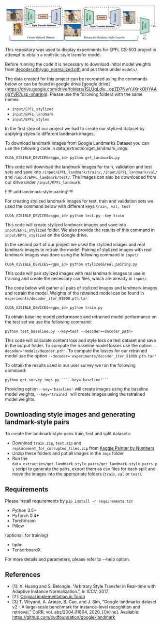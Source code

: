 ![Model architecture](model.jpg)

This repository was used to display experiments for EPFL CS-503 project in attempt to obtain a realistic style transfer model.

Before running the code it is necessary to download initial model weights from [decoder.pth](https://drive.google.com/file/d/1bMfhMMwPeXnYSQI6cDWElSZxOxc6aVyr/view?usp=sharing)/[vgg_normalized.pth](https://drive.google.com/file/d/1EpkBA2K2eYILDSyPTt0fztz59UjAIpZU/view?usp=sharing) and put them under `models/`.

The data created for this project can be recreated using the commands below or can be found in google drive [google drive]
(https://drive.google.com/drive/folders/1SLUqLdlu__opZD7NwYJXnkOHYAAgqYVR?usp=sharing). Please use the following folders with the same names:
- ```input/EPFL_stylized```
- ```input/EPFL_landmark```
- ```input/EPFL_styles```

In the first step of our project we had to create our stylized dataset by applying styles to different landmark images.

To download landmark images from Google Landmarks Dataset you can use the following code in data_extraction/get_landmark_imgs:

```
CUDA_VISIBLE_DEVICES=<gpu_id> python get_landmarks.py
```
This code will download the landmark images for train, validation and test sets and save into ```/input/EPFL_landmark/train/```, ```/input/EPFL_landmark/val/``` and ```/input/EPFL_landmark/test/```. The images can also be downloaded from our drive under ```/input/EPFL_landmark```.

!!!!!! add landmark-style pairing!!!!!

For creating stylized landmark images for test, train and validation sets we used the command below with different keys ```train, val, test ```
```
CUDA_VISIBLE_DEVICES=<gpu_id> python test.py--key train
```
This code will create stylized landmark images and save into ```input/EPFL_stylized``` folder. We also provide the results of this command in ```input/EPFL_stylized``` on the Google drive.

In the second part of our project we used the stylized images and real landmark images to retrain the model. Pairing of stylized images with real landmark images was done using the following command in ```input/```
```
CUDA_VISIBLE_DEVICES=<gpu_id> python stylized&real_pairing.py
```
This code will pair stylized images with real landmark images to use in training and create the necessary csv files, which are already in ```input/```.

The code below will gather all pairs of stylized images and landmark images and retrain the model. Weights of the retrained model can be found in ```experiments/decoder_iter_81000.pth.tar```
```
CUDA_VISIBLE_DEVICES=<gpu_id> python train.py 
```

To obtain baseline model performance and retrained model performance on the test set we use the following command:
```
python test_baseline.py --key=test --decoder=<decoder_path>
```
This code will calculate content loss and style loss on test dataset and save in the output folder. To compute the baseline model losses use the option ```--decoder='models/decoder.pth'```. To compute the losses for our retrained model use the option ```--decoder='experiments/decoder_iter_81000.pth.tar'```

To obtain the results used in our user survey we run the following command:
```
python get_survey_imgs.py ```--key='baseline'```
``` 
Providing option ```--key='baseline'``` will create images using the baseline model weights, ```--key='trained'``` will create images using the retrained model weights.

## Downloading style images and generating landmark-style pairs

To create the landmark-style pairs train, test and split datasets:
* Download `train.zip`, `test.zip` and `replacement_for_corrupted_files.zip` from [Kaggle Painter by Numbers](https://www.kaggle.com/competitions/painter-by-numbers/overview)
* Unzip these folders and put all images in the `imgs` folder
* Run the `data_extraction/get_landmark_style_pairs/get_landmark_style_pairs.py` script to generate the pairs, export them as csv files for each split and move the images into the appropriate folders (`train`, `val` or `test`).

## Requirements
Please install requirements by `pip install -r requirements.txt`

- Python 3.5+
- PyTorch 0.4+
- TorchVision
- Pillow

(optional, for training)
- tqdm
- TensorboardX





For more details and parameters, please refer to --help option.

## References
- [1]: X. Huang and S. Belongie. "Arbitrary Style Transfer in Real-time with Adaptive Instance Normalization.", in ICCV, 2017.
- [2]: [Original implementation in Torch](https://github.com/xunhuang1995/AdaIN-style)
- [3] T. Weyand, A. Araujo, B. Cao, and J. Sim, “Google landmarks dataset v2 - A large-scale benchmark for instance-level recognition and retrieval,” CoRR, vol. abs/2004.01804, 2020. [Online]. Available: https://github.com/cvdfoundation/google-landmark
